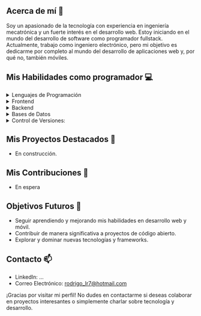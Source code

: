 ## Acerca de mí 🚀
Soy un apasionado de la tecnología con experiencia en ingeniería mecatrónica y un fuerte interés en el desarrollo web. Estoy iniciando en el mundo del desarrollo de software como programador fullstack. Actualmente, trabajo como ingeniero electrónico, pero mi objetivo es dedicarme por completo al mundo del desarrollo de aplicaciones web y, por qué no, también móviles.

## Mis Habilidades como programador  💻 

<details>
  <summary>Lenguajes de Programación</summary>
  
  - JavaScript
</details>

<details>
  <summary>Frontend</summary>
  
  - HTML 
  - CSS
  - Bootstrap 5
  - React.js
  - Redux.js
</details>

<details>
  <summary>Backend</summary>

  - Node.js
  - Express
  - Django
  - Spring Boot
  - JWT
  - AWS
</details>

<details>
  <summary>Bases de Datos</summary>

  - MySQL
  - MongoDB
</details>

<details>
  <summary>Control de Versiones:</summary>

  - Git
  - GitHub
</details>

## Mis Proyectos Destacados 🌟
- En construcción.

## Mis Contribuciones 🔧
- En espera

## Objetivos Futuros 🎯
- Seguir aprendiendo y mejorando mis habilidades en desarrollo web y móvil.
- Contribuir de manera significativa a proyectos de código abierto.
- Explorar y dominar nuevas tecnologías y frameworks.

## Contacto 📫
- LinkedIn: ...
- Correo Electrónico: rodrigo_lr7@hotmail.com

¡Gracias por visitar mi perfil! No dudes en contactarme si deseas colaborar en proyectos interesantes o simplemente charlar sobre tecnología y desarrollo.
